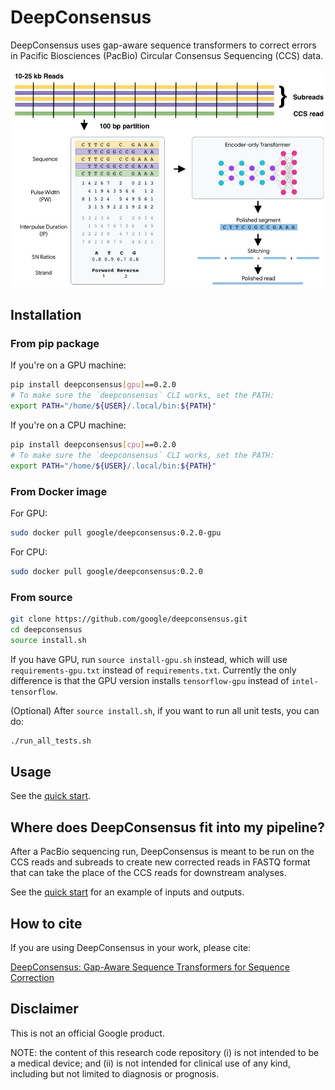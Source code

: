 # DeepConsensus

DeepConsensus uses gap-aware sequence transformers to correct errors in Pacific
Biosciences (PacBio) Circular Consensus Sequencing (CCS) data.

![DeepConsensus overview diagram](https://raw.githubusercontent.com/google/deepconsensus/main/docs/images/pipeline_figure.png)

## Installation

### From pip package

If you're on a GPU machine:

```bash
pip install deepconsensus[gpu]==0.2.0
# To make sure the `deepconsensus` CLI works, set the PATH:
export PATH="/home/${USER}/.local/bin:${PATH}"
```

If you're on a CPU machine:

```bash
pip install deepconsensus[cpu]==0.2.0
# To make sure the `deepconsensus` CLI works, set the PATH:
export PATH="/home/${USER}/.local/bin:${PATH}"
```

### From Docker image

For GPU:

```bash
sudo docker pull google/deepconsensus:0.2.0-gpu
```

For CPU:

```bash
sudo docker pull google/deepconsensus:0.2.0
```

### From source

```bash
git clone https://github.com/google/deepconsensus.git
cd deepconsensus
source install.sh
```

If you have GPU, run `source install-gpu.sh` instead, which will use
`requirements-gpu.txt` instead of `requirements.txt`. Currently the only
difference is that the GPU version installs `tensorflow-gpu` instead of
`intel-tensorflow`.

(Optional) After `source install.sh`, if you want to run all unit tests, you can
do:

```bash
./run_all_tests.sh
```

## Usage

See the [quick start](https://github.com/google/deepconsensus/blob/main/docs/quick_start.md).

## Where does DeepConsensus fit into my pipeline?

After a PacBio sequencing run, DeepConsensus is meant to be run on the CCS reads
and subreads to create new corrected reads in FASTQ format that can take the
place of the CCS reads for downstream analyses.

See the [quick start](https://github.com/google/deepconsensus/blob/main/docs/quick_start.md)
for an example of inputs and outputs.

## How to cite

If you are using DeepConsensus in your work, please cite:

[DeepConsensus: Gap-Aware Sequence Transformers for Sequence Correction](https://www.biorxiv.org/content/10.1101/2021.08.31.458403v1)

## Disclaimer

This is not an official Google product.

NOTE: the content of this research code repository (i) is not intended to be a
medical device; and (ii) is not intended for clinical use of any kind, including
but not limited to diagnosis or prognosis.
